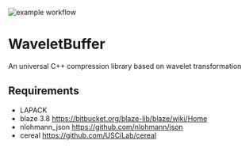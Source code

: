 ![example workflow](https://github.com/panda-official/WaveletBuffer/actions/workflows/test-linux.yml/badge.svg)

# WaveletBuffer
An universal  C++ compression library based on wavelet transformation

## Requirements
* LAPACK
* blaze 3.8 https://bitbucket.org/blaze-lib/blaze/wiki/Home
* nlohmann_json https://github.com/nlohmann/json
* cereal https://github.com/USCiLab/cereal
